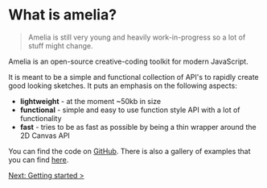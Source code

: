 # What is amelia?

> Amelia is still very young and heavily work-in-progress so a lot of stuff might change.

Amelia is an open-source creative-coding toolkit for modern JavaScript.

It is meant to be a simple and functional collection of API's to rapidly create
good looking sketches. It puts an emphasis on the following aspects:

- **lightweight** - at the moment ~50kb in size
- **functional** - simple and easy to use function style API with a lot of
  functionality
- **fast** - tries to be as fast as possible by being a thin wrapper around the
  2D Canvas API

You can find the code on [GitHub](https://github.com/birdboat00/amelia). There
is also a gallery of examples that you can find [here](../examples/).

[Next: Getting started >](./01-gettingstarted.html)